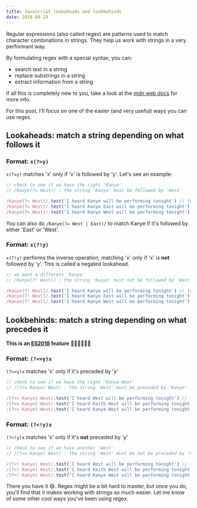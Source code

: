 ```yaml
---
title: Javascript lookaheads and lookbehinds
date: 2018-08-29
---
```


Regular expressions (also called regex) are patterns used to match character combinations in strings. They help us work with strings in a very performant way.

By formulating regex with a special syntax, you can:

- search text in a string
- replace substrings in a string
- extract information from a string

If all this is completely new to you, take a look at the [mdn web docs](https://developer.mozilla.org/en-US/docs/Web/JavaScript/Guide/Regular_Expressions) for more info.

For this post, I'll focus on one of the easier (and very useful) ways you can use regex.

## Lookaheads: match a string depending on what follows it

### Format: `x(?=y)`

`x(?=y)` matches 'x' only if 'x' is followed by 'y'.
Let's see an example:

```javascript
// check to see if we have the right 'Kanye'
// /Kanye(?= West)/ : the string 'Kanye' must be followed by 'West'

/Kanye(?= West)/.test('I heard Kanye will be performing tonight') // false. we cant really be sure it's the right Kanye
/Kanye(?= West)/.test('I heard Kanye East will be performing tonight') // false. Kanye who???
/Kanye(?= West)/.test('I heard Kanye West will be performing tonight') // true
```

You can also do `/Kanye(?= West | East)/` to match Kanye if it's followed by either 'East' or 'West'.

### Format: `x(?!y)`

`x(?!y)` performs the inverse operation, matching 'x' only if 'x' is **not** followed by 'y'. This is called a negated lookahead.

```javascript
// we want a different 'Kanye'
// /Kanye(?! West)/ : the string 'Kanye' must not be followed by 'West'

/Kanye(?! West)/.test('I heard Kanye will be performing tonight') // true. might be West, but I'll just take the risk and see
/Kanye(?! West)/.test('I heard Kanye East will be performing tonight') // true. let's give the new guy a chance
/Kanye(?! West)/.test('I heard Kanye West will be performing tonight') // false
```

## Lookbehinds: match a string depending on what precedes it

**This is an [ES2018](https://github.com/tc39/proposal-regexp-lookbehind) feature** 🎉🎊🚀🎸🤘🏾

### Format: `(?<=y)x`

`(?<=y)x` matches 'x' only if it's preceded by 'y'

```javascript
// check to see if we have the right 'Kanye West'
// /(?<= Kanye) West/ : the string 'West' must be preceded by 'Kanye'

/(?<= Kanye) West/.test('I heard West will be performing tonight') // false. we cant really be sure it's the right West
/(?<= Kanye) West/.test('I heard Keith West will be performing tonight') // false
/(?<= Kanye) West/.test('I heard Kanye West will be performing tonight') // true
```

### Format: `(?<!y)x`

`(?<!y)x` matches 'x' only if it's **not** preceded by 'y'

```javascript
// check to see if we have another 'West'
// /(?<= Kanye) West/ : the string 'West' must be not be preceded by 'Kanye'

/(?<! Kanye) West/.test('I heard West will be performing tonight') // true
/(?<! Kanye) West/.test('I heard Keith West will be performing tonight') // true
/(?<! Kanye) West/.test('I heard Kanye West will be performing tonight') // false
```

There you have it 😄. Regex might be a bit hard to master, but once you do, you'll find that it makes working with strings so much easier. Let me know of some other cool ways you've been using regex.

